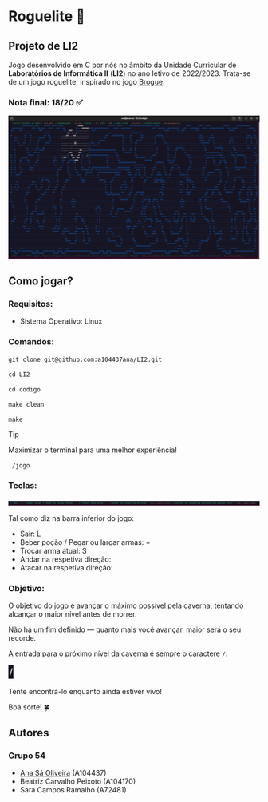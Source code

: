 # Roguelite 👾
## Projeto de LI2

Jogo desenvolvido em C por nós no âmbito da Unidade Curricular de **Laboratórios de Informática II** (**LI2**) no ano letivo de 2022/2023. Trata-se de um jogo roguelite, inspirado no jogo [Brogue](http://brogue.roguelikelike.com/).

### Nota final: 18/20 ✅

![a](readme/0.png)

## Como jogar?
### Requisitos:
- Sistema Operativo: Linux
### Comandos:
```
git clone git@github.com:a104437ana/LI2.git
```
```
cd LI2
```
```
cd codigo
```
```
make clean
```
```
make
```

> [!TIP]
> Maximizar o terminal para uma melhor experiência!


```
./jogo
```
### Teclas:
![a](readme/2.png)

Tal como diz na barra inferior do jogo:
- Sair: L
- Beber poção / Pegar ou largar armas: +
- Trocar arma atual: S
- Andar na respetiva direção:
- Atacar na respetiva direção:

### Objetivo:
O objetivo do jogo é avançar o máximo possível pela caverna, tentando alcançar o maior nível antes de morrer.

Não há um fim definido — quanto mais você avançar, maior será o seu recorde.

A entrada para o próximo nível da caverna é sempre o caractere `/`: 

![a](readme/1.png)

Tente encontrá-lo enquanto ainda estiver vivo!

Boa sorte! 🍀

## Autores
### Grupo 54
- [Ana Sá Oliveira](https://github.com/a104437ana) (A104437)
- Beatriz Carvalho Peixoto (A104170)
- Sara Campos Ramalho (A72481)